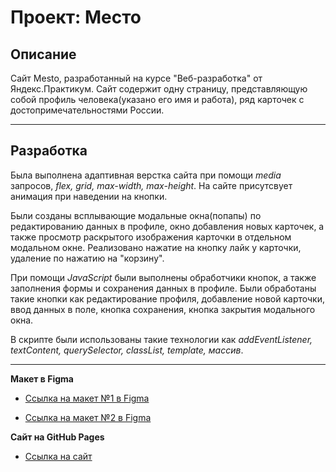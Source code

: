 # Проект: Место

## Описание

Сайт Mesto, разработанный на курсе "Веб-разработка" от Яндекс.Практикум. Сайт содержит одну страницу, представляющую собой профиль человека(указано его имя и работа), ряд карточек с достопримечательностями России. 

____

## Разработка

Была выполнена адаптивная верстка сайта при помощи *media* запросов, *flex, grid, max-width, max-height*. На сайте присутсвует анимация при наведении на кнопки.

Были созданы всплывающие модальные окна(попапы) по редактированию данных в профиле, окно добавления новых карточек, а также просмотр раскрытого изображения карточки в отдельном модальном окне. 
Реализовано нажатие на кнопку лайк у карточки, удаление по нажатию на "корзину".

При помощи *JavaScript* были выполнены обработчики кнопок, а также заполнения формы и сохранения данных в профиле. Были обработаны такие кнопки как редактирование профиля, добавление новой карточки, ввод данных в поле, кнопка сохранения, кнопка закрытия модального окна.

В скрипте были использованы такие технологии как *addEventListener, textContent, querySelector, classList, template, массив*.

____

**Макет в Figma**

* [Ссылка на макет №1 в Figma](https://www.figma.com/file/2cn9N9jSkmxD84oJik7xL7/JavaScript.-Sprint-4?node-id=0%3A1)

* [Ссылка на макет №2 в Figma](https://www.figma.com/file/bjyvbKKJN2naO0ucURl2Z0/JavaScript.-Sprint-5?t=RJjxcYfKfTkvl9Y7-0)

**Сайт на GitHub Pages**
* [Ссылка на сайт](https://moulavy.github.io/mesto/)

